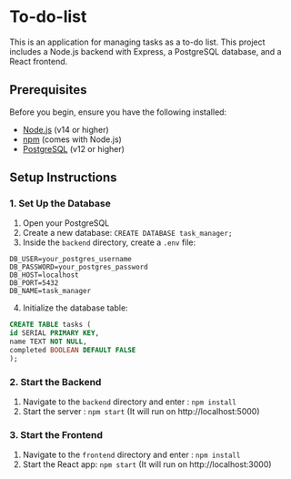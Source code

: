 # To-do-list
This is an application for managing tasks as a to-do list. This project includes a Node.js backend with Express, a PostgreSQL database, and a React frontend.

## Prerequisites

Before you begin, ensure you have the following installed:

- [Node.js](https://nodejs.org/) (v14 or higher)
- [npm](https://www.npmjs.com/) (comes with Node.js)
- [PostgreSQL](https://www.postgresql.org/) (v12 or higher)

## Setup Instructions

### 1. Set Up the Database

1. Open your PostgreSQL
2. Create a new database: ```CREATE DATABASE task_manager;```
3. Inside the `backend` directory, create a `.env` file: 
```
DB_USER=your_postgres_username
DB_PASSWORD=your_postgres_password
DB_HOST=localhost
DB_PORT=5432
DB_NAME=task_manager
```
4. Initialize the database table: 

```sql 
CREATE TABLE tasks (
id SERIAL PRIMARY KEY,
name TEXT NOT NULL,
completed BOOLEAN DEFAULT FALSE
);
```

### 2. Start the Backend
1. Navigate to the `backend` directory and enter : `npm install`
2. Start the server : `npm start` (It will run on http://localhost:5000)

### 3. Start the Frontend
1. Navigate to the `frontend` directory and enter : `npm install`
2. Start the React app: `npm start` (It will run on http://localhost:3000)
